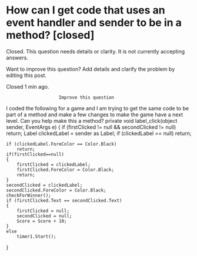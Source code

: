 
# How can I get code that uses an event handler and sender to be in a method? [closed]







Closed. This question needs details or clarity. It is not currently accepting answers.
                        
                    










Want to improve this question? Add details and clarify the problem by editing this post.


Closed 1 min ago.







                        Improve this question
                    



I coded the following for a game and I am trying to get the same code to be part of a method and make a few changes to make the game have a next level. Can you help make this a method?
private void label_click(object sender, EventArgs e)
{ 
    if (firstClicked != null && secondClicked != null)
        return;
    Label clickedLabel = sender as Label;
    if (clickedLabel == null)
        return;

    if (clickedLabel.ForeColor == Color.Black)
        return;
    if(firstClicked==null)
    { 
        firstClicked = clickedLabel;
        firstClicked.ForeColor = Color.Black;
        return;
    }
    secondClicked = clickedLabel;
    secondClicked.ForeColor = Color.Black;
    checkForWinner();
    if (firstClicked.Text == secondClicked.Text)
    {
        firstClicked = null;
        secondClicked = null;
        Score = Score + 10;
    }
    else
        timer1.Start();
}


        
